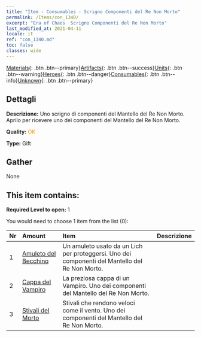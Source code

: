 ```yaml
---
title: "Item - Consumables - Scrigno Componenti del Re Non Morto"
permalink: /Items/con_1340/
excerpt: "Era of Chaos  Scrigno Componenti del Re Non Morto"
last_modified_at: 2021-04-11
locale: it
ref: "con_1340.md"
toc: false
classes: wide
---
```

 [Materials](/it/Items/){: .btn .btn--primary}[Artifacts](/it/Items/Artifacts/){: .btn .btn--success}[Units](/it/Items/Units/){: .btn .btn--warning}[Heroes](/it/Items/Heroes/){: .btn .btn--danger}[Consumables](/it/Items/Consumables/){: .btn .btn--info}[Unknown](/it/Items/Unknown/){: .btn .btn--primary}

## Dettagli
 **Descrizione:** Uno scrigno di componenti del Mantello del Re Non Morto. Aprilo per ricevere uno dei componenti del Mantello del Re Non Morto.

 **Quality:** <span style="color: #FF8C00">OK</span>

 **Type:** Gift

## Gather

  None

## This item contains:

 **Required Level to open:** 1

 You would need to choose 1 item from the list (0):

  | Nr | Amount |     Item    | Descrizione |
  |:---|:-------|:------------|:-----------:|
  | 1 | [Amuleto del Becchino](/it/Items/art_129/) | Un amuleto usato da un Lich per proteggersi. Uno dei componenti del Mantello del Re Non Morto. | 
  | 2 | [Cappa del Vampiro](/it/Items/art_130/) | La preziosa cappa di un Vampiro. Uno dei componenti del Mantello del Re Non Morto. | 
  | 3 | [Stivali del Morto](/it/Items/art_131/) | Stivali che rendono veloci come il vento. Uno dei componenti del Mantello del Re Non Morto. | 
